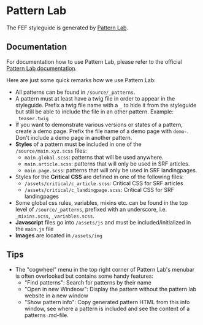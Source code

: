 # Pattern Lab

The FEF styleguide is generated by [Pattern Lab](https://patternlab.io).

## Documentation

For documentation how to use Pattern Lab, please refer to the official [Pattern Lab documentation](https://patternlab.io/docs/index.html).

Here are just some quick remarks how we use Pattern Lab:

- All patterns can be found in `/source/_patterns`.
- A pattern must at least have a twig file in order to appear in the styleguide. Prefix a twig file name with a `_` to hide it from the styleguide but still be able to include the file in an other pattern. Example: `_teaser.twig`
- If you want to demonstrate various versions or states of a pattern, create a demo page. Prefix the file name of a demo page with `demo-`. Don't include a demo page in another pattern.
- **Styles** of a pattern must be included in one of the `/source/main.xyz.scss` files:
  - `main.global.scss`: patterns that will be used anywhere.
  - `main.article.scss`: patterns that will only be used in SRF articles.
  - `main.page.scss`: patterns that will only be used in SRF landingpages.
- Styles for the **Critical CSS** are defined in one of the following files:
  - `/assets/critical/c_article.scss`: Critical CSS for SRF articles
  - `/assets/critical/c_landingpage.scss`: Critical CSS for SRF landingpages
- Some global css rules, variables, mixins etc. can be found in the top level of `/source/_patterns`, prefixed with an underscore, i.e. `_mixins.scss`, `_variables.scss`.
- **Javascript** files go into `/assets/js` and must be included/initialized in the `main.js` file
- **Images** are located in `/assets/img`

## Tips

- The "cogwheel" menu in the top right corner of Pattern Lab's menubar is often overlooked but contains some handy features:
  - "Find patterns": Search for patterns by their name
  - "Open in new Windeow": Display the pattern without the pattern lab website in a new window
  - "Show pattern info": Copy generated pattern HTML from this info window, see where a pattern is included and see the content of a patterns .md-file.



